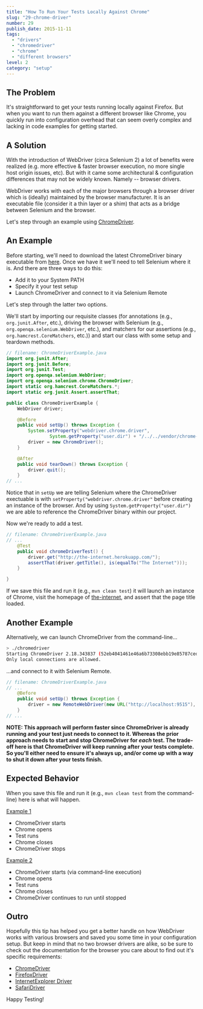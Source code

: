```yaml
---
title: "How To Run Your Tests Locally Against Chrome"
slug: "29-chrome-driver"
number: 29
publish_date: 2015-11-11
tags:
  - "drivers"
  - "chromedriver"
  - "chrome"
  - "different browsers"
level: 2
category: "setup"
---
```


## The Problem

It's straightforward to get your tests running locally against Firefox. But when you want to run them against a different browser like Chrome, you quickly run into configuration overhead that can seem overly complex and lacking in code examples for getting started.

## A Solution

With the introduction of WebDriver (circa Selenium 2) a lot of benefits were realized (e.g. more effective & faster browser execution, no more single host origin issues, etc). But with it came some architectural & configuration differences that may not be widely known. Namely -- browser drivers.

WebDriver works with each of the major browsers through a browser driver which is (ideally) maintained by the browser manufacturer. It is an executable file (consider it a thin layer or a shim) that acts as a bridge between Selenium and the browser.

Let's step through an example using [ChromeDriver](https://sites.google.com/a/chromium.org/chromedriver/).

## An Example

Before starting, we'll need to download the latest ChromeDriver binary executable from [here](http://chromedriver.storage.googleapis.com/index.html). Once we have it we'll need to tell Selenium where it is. And there are three ways to do this:

+ Add it to your System PATH
+ Specify it your test setup
+ Launch ChromeDriver and connect to it via Selenium Remote

Let's step through the latter two options.

We'll start by importing our requisite classes (for annotations (e.g., `org.junit.After`, etc.), driving the browser with Selenium (e.g., `org.openqa.selenium.WebDriver`, etc.), and matchers for our assertions (e.g., `org.hamcrest.CoreMatchers`, etc.)) and start our class with some setup and teardown methods.

```java
// filename: ChromeDriverExample.java
import org.junit.After;
import org.junit.Before;
import org.junit.Test;
import org.openqa.selenium.WebDriver;
import org.openqa.selenium.chrome.ChromeDriver;
import static org.hamcrest.CoreMatchers.*;
import static org.junit.Assert.assertThat;

public class ChromeDriverExample {
    WebDriver driver;

    @Before
    public void setUp() throws Exception {
        System.setProperty("webdriver.chrome.driver",
                System.getProperty("user.dir") + "/../../vendor/chrome-driver-2.15/chromedriver_mac32");
        driver = new ChromeDriver();
    }

    @After
    public void tearDown() throws Exception {
        driver.quit();
    }
// ...
```

Notice that in `setUp` we are telling Selenium where the ChromeDriver exectuable is with `setProperty("webdriver.chrome.driver"` before creating an instance of the browser. And by using `System.getProperty("user.dir")` we are able to reference the ChromeDriver binary within our project.

Now we're ready to add a test.

```java
// filename: ChromeDriverExample.java
// ...
    @Test
    public void chromeDriverTest() {
        driver.get("http://the-internet.herokuapp.com/");
        assertThat(driver.getTitle(), is(equalTo("The Internet")));
    }

}
```

If we save this file and run it (e.g., `mvn clean test`) it will launch an instance of Chrome, visit the homepage of [the-internet](http://the-internet.herokuapp.com/), and assert that the page title loaded.

## Another Example

Alternatively, we can launch ChromeDriver from the command-line...

```sh
> ./chromedriver
Starting ChromeDriver 2.18.343837 (52eb4041461e46a6b73308ebb19e85787ced4281) on port 9515
Only local connections are allowed.
```

...and connect to it with Selenium Remote.

```java
// filename: ChromeDriverExample.java
// ...
    @Before
    public void setUp() throws Exception {
        driver = new RemoteWebDriver(new URL("http://localhost:9515"), DesiredCapabilities.chrome());
    }
// ...
```

__NOTE: This approach will perform faster since ChromeDriver is already running and your test just needs to connect to it. Whereas the prior approach needs to start and stop ChromeDriver for _each_ test. The trade-off here is that ChromeDriver will keep running after your tests complete. So you'll either need to ensure it's always up, and/or come up with a way to shut it down after your tests finish.__

## Expected Behavior

When you save this file and run it (e.g., `mvn clean test` from the command-line) here is what will happen.

<u>Example 1</u>

+ ChromeDriver starts
+ Chrome opens
+ Test runs
+ Chrome closes
+ ChromeDriver stops

<u>Example 2</u>

+ ChromeDriver starts (via command-line execution)
+ Chrome opens
+ Test runs
+ Chrome closes
+ ChromeDriver continues to run until stopped

## Outro

Hopefully this tip has helped you get a better handle on how WebDriver works with various browsers and saved you some time in your configuration setup. But keep in mind that no two browser drivers are alike, so be sure to check out the documentation for the browser you care about to find out it's specific requirements:

+ [ChromeDriver](https://github.com/SeleniumHQ/selenium/wiki/ChromeDriver)
+ [FirefoxDriver](https://github.com/SeleniumHQ/selenium/wiki/FirefoxDriver)
+ [InternetExplorer Driver](https://github.com/SeleniumHQ/selenium/wiki/InternetExplorerDriver)
+ [SafariDriver](https://github.com/SeleniumHQ/selenium/wiki/SafariDriver)

Happy Testing!
